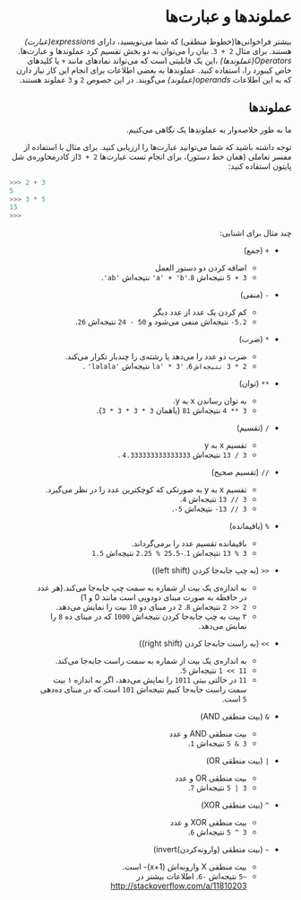 <div dir=rtl>


# عملوندها و عبارت‌ها

بیشتر فراخوانی‌ها(خطوط منطقی) که شما می‌نویسید، دارای _expressions(عبارت)_ هستند. برای مثال  `2 + 3`. بیان را می‌توان به دو بخش تقسیم کرد عملوندها و عبارت‌ها.
_Operators(عملوندها)_  ،این یک قابلیتی است که می‌تواند نمادهای مانند  `+` یا کلیدهای خاص کیبورد را، استفاده کنید. عملوندها به بعضی اطلاعات برای انجام این کار نیاز دارن که به این اطلاعات _operands(عملوند)_  می‌گویند. در این خصوص `2`  و `3` عملوند هستند.


## عملوندها 



ما به طور خلاصه‌وار  به عملوندها یک نگاهی می‌کنیم.


توجه داشته باشید که شما می‌توانید عبارت‌ها را ارزیابی کنید. برای مثال با استفاده از مفسر تعاملی (همان خط دستور)، برای انجام تست عبارت‌ها  `2 + 3`از کادرمحاوره‌ی شل پایتون  استفاده کنید:

<div dir=ltr>

```python
>>> 2 + 3
5
>>> 3 * 5
15
>>>
```

<div dir=rtl>



چند مثال برای اشنایی:

- `+` (جمع) 

  - اضافه کردن دو دستور العمل
  - `3 + 5` نتیجه‌اش `8`.`'a' + 'b'` نتیجه‌اش `'ab'`.

- `-` (منفی)
  - کم کردن یک عدد از عدد دیگر
  - `5.2-` نتیجه‌اش منفی می‌شود و `50 - 24` نتیجه‌اش  `26`.


- `*` (ضرب)

  - ضرب دو عدد را می‌دهد یا رشته‌ی را چندبار تکرار می‌کند.
  -  `2 * 3 نتیجه‌اش` `6`.  `'la' * 3` نتیجه‌اش `'lalala'` .

- `**` (توان)

  - به توان رساندن x به y.
  -  `3 ** 4` نتیجه‌اش `81` (یاهمان `3 * 3 * 3 * 3`).

- `/` (تقسیم)

  - تقسیم x به y
  - `3 / 13` نتیجه‌اش  `4.333333333333333` .


- `//` (تقسیم صحیح)

  - تقسیم x به y به صورتکی که کوچکترین عدد را در نظر می‌گیرد.
  - `3 // 13` نتیجه‌اش `4`.
  - `3 // 13-` نتیجه‌اش  `5-`.



- `%` (باقیمانده)

  - باقیمانده تقسیم عدد را برمی‌گرداند.
  - `3 % 13` نتیجه‌اش `1`.`-25.5 % 2.25` نتیچه‌اش `1.5`


- `<<` (به چپ جابه‌جا کردن (left shift))
  - به اندازه‌ی یک بیت از شماره به سمت چپ جابه‌جا می‌کند.(هر عدد در حافظه به صورت مبنای دودویی است مانند 0 و 1)
  - `2 << 2` نتیجه‌اش `8`. `2` در مبنای دو `10` بیت را نمایش می‌دهد.
  - ۲ بیت به چپ جابه‌جا کردن نتیجه‌اش `1000` که در مبنای ده `8` را نمایش می‌دهد.

- `>>` (به راست جابه‌جا کردن (right shift))
  - به اندازه‌ی یک بیت از شماره به سمت راست جابه‌جا می‌کند.
  - `11 >> 1` نتیجه‌اش `5`.
  - `11` در حالتی بیتی `1011` را نمایش می‌دهد، اگر به اندازه ۱ بیت سمت راست جابه‌جا کنیم نتیجه‌اش `101` است.که در مبنای ده‌دهی `5` است.

- `&` (بیت منطقی AND)
  - بیت منطقی AND و عدد
  - `3 & 5` نتیجه‌اش `1`.

- `|` (بیت منطقی OR)
  - بیت منطقی OR و عدد
  - `3 | 5` نتیجه‌اش `7`.

- `^` (بیت منطقی XOR)
  - بیت منطقی XOR و عدد
  - `3 ^ 5` نتیجه‌اش `6`.

- `~` (بیت منطقی  (وارونه‌کردن)invert)
  - بیت منطقی X وارونه‌اش  (x+1)- است.
  - `~5` نتیجه‌اش `-6`. اطلاعات بیشتر در http://stackoverflow.com/a/11810203
